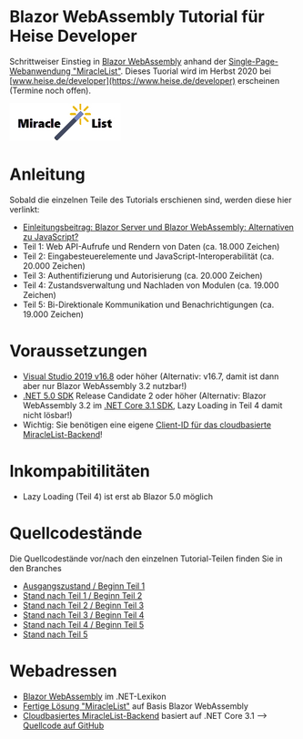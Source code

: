 # Blazor WebAssembly Tutorial für Heise Developer

Schrittweiser Einstieg in [Blazor WebAssembly](https://dotnet-lexikon.de/Blazor_WebAssembly/lex/9768.aspx) anhand der [Single-Page-Webanwendung "MiracleList"](http://miraclelist-bw.azurewebsites.net/). Dieses Tuorial wird im Herbst 2020 bei [www.heise.de/developer](https://www.heise.de/developer) erscheinen (Termine noch offen).

![MiracleList Logo](https://raw.githubusercontent.com/HSchwichtenberg/MiracleListBlazorWebAssemblyTutorial/Master/MiracleListBW/wwwroot/img/MiracleListLogo.jpg "MiracleList Logo")

# Anleitung

Sobald die einzelnen Teile des Tutorials erschienen sind, werden diese hier verlinkt:
- [Einleitungsbeitrag: Blazor Server und Blazor WebAssembly: Alternativen zu JavaScript?](https://www.heise.de/hintergrund/Blazor-Server-und-Blazor-WebAssembly-Alternativen-zu-JavaScript-4907799.html)
- Teil 1: Web API-Aufrufe und Rendern von Daten (ca. 18.000 Zeichen)
- Teil 2: Eingabesteuerelemente und JavaScript-Interoperabilität (ca. 20.000 Zeichen)
- Teil 3: Authentifizierung und Autorisierung (ca. 20.000 Zeichen)
- Teil 4: Zustandsverwaltung und Nachladen von Modulen (ca. 19.000 Zeichen)
- Teil 5: Bi-Direktionale Kommunikation und Benachrichtigungen (ca. 19.000 Zeichen)

# Voraussetzungen
- [Visual Studio 2019 v16.8](https://visualstudio.microsoft.com/de/vs/preview/) oder höher (Alternativ: v16.7, damit ist dann aber nur Blazor WebAssembly 3.2 nutzbar!)
- [.NET 5.0 SDK](https://dotnet.microsoft.com/download/dotnet/5.0) Release Candidate 2 oder höher (Alternativ: Blazor WebAssembly 3.2 im [.NET Core 3.1 SDK](https://dotnet.microsoft.com/download/dotnet-core/3.1), Lazy Loading in Teil 4 damit nicht lösbar!)
- Wichtig: Sie benötigen eine eigene [Client-ID für das cloudbasierte MiracleList-Backend](http://miraclelistbackend.azurewebsites.net/clientid)!

# Inkompabitilitäten
- Lazy Loading (Teil 4) ist erst ab Blazor 5.0 möglich

# Quellcodestände
Die Quellcodestände vor/nach den einzelnen Tutorial-Teilen finden Sie in den Branches
- [Ausgangszustand / Beginn Teil 1][0]
- [Stand nach Teil 1 / Beginn Teil 2][1]
- [Stand nach Teil 2 / Beginn Teil 3][2]
- [Stand nach Teil 3 / Beginn Teil 4][3]
- [Stand nach Teil 4 / Beginn Teil 5][4]
- [Stand nach Teil 5][5]

[0]: https://github.com/HSchwichtenberg/MiracleListBlazorWebAssemblyTutorial/tree/Ausgangszustand
[1]: https://github.com/HSchwichtenberg/MiracleListBlazorWebAssemblyTutorial/tree/EndeTeil1
[2]: https://github.com/HSchwichtenberg/MiracleListBlazorWebAssemblyTutorial/tree/EndeTeil2
[3]: https://github.com/HSchwichtenberg/MiracleListBlazorWebAssemblyTutorial/tree/EndeTeil3
[4]: https://github.com/HSchwichtenberg/MiracleListBlazorWebAssemblyTutorial/tree/EndeTeil4
[5]: https://github.com/HSchwichtenberg/MiracleListBlazorWebAssemblyTutorial/tree/EndeTeil5

# Webadressen

- [Blazor WebAssembly](https://dotnet-lexikon.de/Blazor_WebAssembly/lex/9768.aspx) im .NET-Lexikon 
- [Fertige Lösung "MiracleList"](http://miraclelist-bw.azurewebsites.net/) auf Basis Blazor WebAssembly 
- [Cloudbasiertes MiracleList-Backend](http://miraclelistbackend.azurewebsites.net/clientid) basiert auf .NET Core 3.1  --> [Quellcode auf GitHub](https://github.com/HSchwichtenberg/MiracleListBackend)